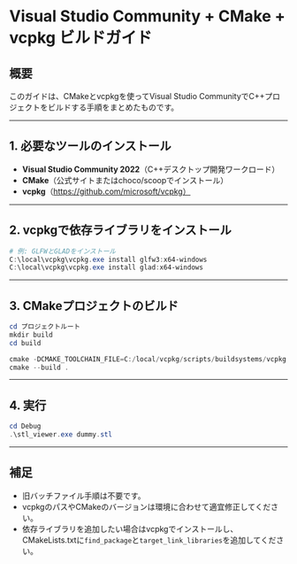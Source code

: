 # Visual Studio Community + CMake + vcpkg ビルドガイド

## 概要
このガイドは、CMakeとvcpkgを使ってVisual Studio CommunityでC++プロジェクトをビルドする手順をまとめたものです。

---

## 1. 必要なツールのインストール

- **Visual Studio Community 2022**（C++デスクトップ開発ワークロード）
- **CMake**（公式サイトまたはchoco/scoopでインストール）
- **vcpkg**（https://github.com/microsoft/vcpkg）

---

## 2. vcpkgで依存ライブラリをインストール

```powershell
# 例: GLFWとGLADをインストール
C:\local\vcpkg\vcpkg.exe install glfw3:x64-windows
C:\local\vcpkg\vcpkg.exe install glad:x64-windows
```

---

## 3. CMakeプロジェクトのビルド

```powershell
cd プロジェクトルート
mkdir build
cd build

cmake -DCMAKE_TOOLCHAIN_FILE=C:/local/vcpkg/scripts/buildsystems/vcpkg.cmake ..
cmake --build .
```

---

## 4. 実行

```powershell
cd Debug
.\stl_viewer.exe dummy.stl
```

---

## 補足
- 旧バッチファイル手順は不要です。
- vcpkgのパスやCMakeのバージョンは環境に合わせて適宜修正してください。
- 依存ライブラリを追加したい場合はvcpkgでインストールし、CMakeLists.txtに`find_package`と`target_link_libraries`を追加してください。 